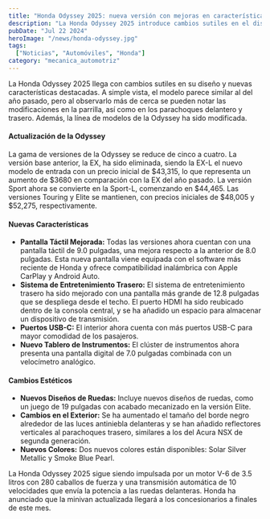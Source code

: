 ```yaml
---
title: "Honda Odyssey 2025: nueva versión con mejoras en características y estilo"
description: "La Honda Odyssey 2025 introduce cambios sutiles en el diseño y nuevas características, comenzando a partir de $43,315."
pubDate: "Jul 22 2024"
heroImage: "/news/honda-odyssey.jpg"
tags:
  ["Noticias", "Automóviles", "Honda"]
category: "mecanica_automotriz"
---
```


La Honda Odyssey 2025 llega con cambios sutiles en su diseño y nuevas características destacadas. A simple vista, el modelo parece similar al del año pasado, pero al observarlo más de cerca se pueden notar las modificaciones en la parrilla, así como en los parachoques delantero y trasero. Además, la línea de modelos de la Odyssey ha sido modificada.

#### Actualización de la Odyssey

La gama de versiones de la Odyssey se reduce de cinco a cuatro. La versión base anterior, la EX, ha sido eliminada, siendo la EX-L el nuevo modelo de entrada con un precio inicial de $43,315, lo que representa un aumento de $3680 en comparación con la EX del año pasado. La versión Sport ahora se convierte en la Sport-L, comenzando en $44,465. Las versiones Touring y Elite se mantienen, con precios iniciales de $48,005 y $52,275, respectivamente.

#### Nuevas Características

- **Pantalla Táctil Mejorada:** Todas las versiones ahora cuentan con una pantalla táctil de 9.0 pulgadas, una mejora respecto a la anterior de 8.0 pulgadas. Esta nueva pantalla viene equipada con el software más reciente de Honda y ofrece compatibilidad inalámbrica con Apple CarPlay y Android Auto.
- **Sistema de Entretenimiento Trasero:** El sistema de entretenimiento trasero ha sido mejorado con una pantalla más grande de 12.8 pulgadas que se despliega desde el techo. El puerto HDMI ha sido reubicado dentro de la consola central, y se ha añadido un espacio para almacenar un dispositivo de transmisión.
- **Puertos USB-C:** El interior ahora cuenta con más puertos USB-C para mayor comodidad de los pasajeros.
- **Nuevo Tablero de Instrumentos:** El clúster de instrumentos ahora presenta una pantalla digital de 7.0 pulgadas combinada con un velocímetro analógico.

#### Cambios Estéticos

- **Nuevos Diseños de Ruedas:** Incluye nuevos diseños de ruedas, como un juego de 19 pulgadas con acabado mecanizado en la versión Elite.
- **Cambios en el Exterior:** Se ha aumentado el tamaño del borde negro alrededor de las luces antiniebla delanteras y se han añadido reflectores verticales al parachoques trasero, similares a los del Acura NSX de segunda generación.
- **Nuevos Colores:** Dos nuevos colores están disponibles: Solar Silver Metallic y Smoke Blue Pearl.

La Honda Odyssey 2025 sigue siendo impulsada por un motor V-6 de 3.5 litros con 280 caballos de fuerza y una transmisión automática de 10 velocidades que envía la potencia a las ruedas delanteras. Honda ha anunciado que la minivan actualizada llegará a los concesionarios a finales de este mes.
